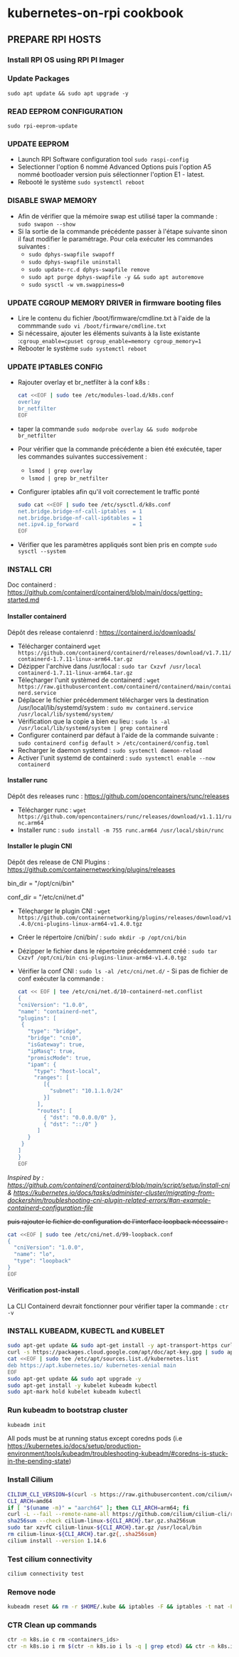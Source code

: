 # kubernetes-on-rpi cookbook

## PREPARE RPI HOSTS

### Install RPI OS using RPI PI Imager

### Update Packages

`sudo apt update && sudo apt upgrade -y`

### READ EEPROM CONFIGURATION

`sudo rpi-eeprom-update`

### UPDATE EEPROM

- Launch RPI Software configuration tool `sudo raspi-config`
- Selectionner l'option 6 nommé Advanced Options puis l'option A5 nommé bootloader version puis sélectionner l'option E1 - latest.
- Rebooté le système `sudo systemctl reboot`

### DISABLE SWAP MEMORY

- Afin de vérifier que la mémoire swap est utilisé taper la commande :
  `sudo swapon --show`
- Si la sortie de la commande précédente passer à l'étape suivante sinon il faut modifier le paramétrage. Pour cela exécuter les commandes suivantes :
  - `sudo dphys-swapfile swapoff`
  - `sudo dphys-swapfile uninstall`
  - `sudo update-rc.d dphys-swapfile remove`
  - `sudo apt purge dphys-swapfile -y && sudo apt autoremove`
  - `sudo sysctl -w vm.swappiness=0`

### UPDATE CGROUP MEMORY DRIVER in firmware booting files

- Lire le contenu du fichier /boot/firmware/cmdline.txt à l'aide de la commmande `sudo vi /boot/firmware/cmdline.txt`
- Si nécessaire, ajouter les éléments suivants à la liste existante :`cgroup_enable=cpuset cgroup_enable=memory cgroup_memory=1`
- Rebooter le système `sudo systemctl reboot`

### UPDATE IPTABLES CONFIG

- Rajouter overlay et br_netfilter à la conf k8s :
  ```bash
  cat <<EOF | sudo tee /etc/modules-load.d/k8s.conf
  overlay
  br_netfilter
  EOF
  ```
- taper la commande `sudo modprobe overlay && sudo modprobe br_netfilter`
- Pour vérifier que la commande précédente a bien été exécutée, taper les commandes suivantes successivement :

  - `lsmod | grep overlay`
  - `lsmod | grep br_netfilter`

- Configurer iptables afin qu'il voit correctement le traffic ponté

  ```bash
  sudo cat <<EOF | sudo tee /etc/sysctl.d/k8s.conf
  net.bridge.bridge-nf-call-iptables  = 1
  net.bridge.bridge-nf-call-ip6tables = 1
  net.ipv4.ip_forward                 = 1
  EOF
  ```

- Vérifier que les paramètres appliqués sont bien pris en compte `sudo sysctl --system`

### INSTALL CRI

Doc containerd : https://github.com/containerd/containerd/blob/main/docs/getting-started.md

#### Installer containerd

Dépôt des release contaienrd : https://containerd.io/downloads/

- Télécharger containerd
  `wget https://github.com/containerd/containerd/releases/download/v1.7.11/containerd-1.7.11-linux-arm64.tar.gz`
- Dézipper l'archive dans /usr/local : `sudo tar Cxzvf /usr/local containerd-1.7.11-linux-arm64.tar.gz`
- Téleçharger l'unit systèmed de containerd : `wget https://raw.githubusercontent.com/containerd/containerd/main/containerd.service`
- Déplacer le fichier précédemment télécharger vers la destination /usr/local/lib/systemd/system : `sudo mv containerd.service /usr/local/lib/systemd/system/`
- Vérification que la copie a bien eu lieu : `sudo ls -al /usr/local/lib/systemd/system | grep containerd`
- Configurer containerd par défaut à l'aide de la commande suivante : `sudo containerd config default > /etc/containerd/config.toml`
- Recharger le daemon systemd : `sudo systemctl daemon-reload`
- Activer l'unit systemd de containerd : `sudo systemctl enable --now containerd`

#### Installer runc

Dépôt des releases runc : https://github.com/opencontainers/runc/releases

- Télécharger runc : `wget https://github.com/opencontainers/runc/releases/download/v1.1.11/runc.arm64`
- Installer runc : `sudo install -m 755 runc.arm64 /usr/local/sbin/runc`

#### Installer le plugin CNI

Dépôt des release de CNI Plugins : https://github.com/containernetworking/plugins/releases

bin_dir = "/opt/cni/bin"

conf_dir = "/etc/cni/net.d"

- Téleçharger le plugin CNI : `wget https://github.com/containernetworking/plugins/releases/download/v1.4.0/cni-plugins-linux-arm64-v1.4.0.tgz`
- Créer le répertoire /cni/bin/ : `sudo mkdir -p /opt/cni/bin`
- Dézipper le fichier dans le répertoire précédemment créé : `sudo tar Cxzvf /opt/cni/bin cni-plugins-linux-arm64-v1.4.0.tgz`
- Vérifier la conf CNI : `sudo ls -al /etc/cni/net.d/` - Si pas de fichier de conf exécuter la commande :

  ```bash
  cat << EOF | tee /etc/cni/net.d/10-containerd-net.conflist
  {
  "cniVersion": "1.0.0",
  "name": "containerd-net",
  "plugins": [
   {
     "type": "bridge",
     "bridge": "cni0",
     "isGateway": true,
     "ipMasq": true,
     "promiscMode": true,
     "ipam": {
       "type": "host-local",
       "ranges": [
          [{
            "subnet": "10.1.1.0/24"
          }]
        ],
        "routes": [
          { "dst": "0.0.0.0/0" },
          { "dst": "::/0" }
        ]
     }
   }
  ]
  }
  EOF
  ```
*Inspired by : https://github.com/containerd/containerd/blob/main/script/setup/install-cni & https://kubernetes.io/docs/tasks/administer-cluster/migrating-from-dockershim/troubleshooting-cni-plugin-related-errors/#an-example-containerd-configuration-file*

  ~~puis rajouter le fichier de configuration de l'interface loopback nécessaire :~~

  ```bash
  cat <<EOF | sudo tee /etc/cni/net.d/99-loopback.conf
  {
    "cniVersion": "1.0.0",
    "name": "lo",
    "type": "loopback"
  }
  EOF
  ```


#### Vérification post-install

La CLI Containerd devrait fonctionner pour vérifier taper la commande : `ctr -v`

### INSTALL KUBEADM, KUBECTL and KUBELET

```bash
sudo apt-get update && sudo apt-get install -y apt-transport-https curl
curl -s https://packages.cloud.google.com/apt/doc/apt-key.gpg | sudo apt-key add -
cat <<EOF | sudo tee /etc/apt/sources.list.d/kubernetes.list
deb https://apt.kubernetes.io/ kubernetes-xenial main
EOF
sudo apt-get update && sudo apt upgrade -y
sudo apt-get install -y kubelet kubeadm kubectl
sudo apt-mark hold kubelet kubeadm kubectl
````

### Run kubeadm to bootstrap cluster
``` bash
kubeadm init
```
All pods must be at running status except coredns pods (i.e https://kubernetes.io/docs/setup/production-environment/tools/kubeadm/troubleshooting-kubeadm/#coredns-is-stuck-in-the-pending-state)

### Install Cilium
```bash
CILIUM_CLI_VERSION=$(curl -s https://raw.githubusercontent.com/cilium/cilium-cli/main/stable.txt)
CLI_ARCH=amd64
if [ "$(uname -m)" = "aarch64" ]; then CLI_ARCH=arm64; fi
curl -L --fail --remote-name-all https://github.com/cilium/cilium-cli/releases/download/${CILIUM_CLI_VERSION}/cilium-linux-${CLI_ARCH}.tar.gz{,.sha256sum}
sha256sum --check cilium-linux-${CLI_ARCH}.tar.gz.sha256sum
sudo tar xzvfC cilium-linux-${CLI_ARCH}.tar.gz /usr/local/bin
rm cilium-linux-${CLI_ARCH}.tar.gz{,.sha256sum}
cilium install --version 1.14.6
```
### Test cilium connectivity
```bash
cilium connectivity test
```

### Remove node
```bash
kubeadm reset && rm -r $HOME/.kube && iptables -F && iptables -t nat -F && iptables -t mangle -F && iptables -X
```

### CTR Clean up commands
```bash
ctr -n k8s.io c rm <containers_ids>
ctr -n k8s.io i rm $(ctr -n k8s.io i ls -q | grep etcd) && ctr -n k8s.io i rm $(ctr -n k8s.io i ls -q | grep sha) && ctr -n k8s.io i rm $(ctr -n k8s.io i ls -q | grep core) ctr -n k8s.io i rm $(ctr -n k8s.io i ls -q | grep kube) && ctr -n k8s.io i rm $(ctr -n k8s.io i ls -q | grep pause)
```

